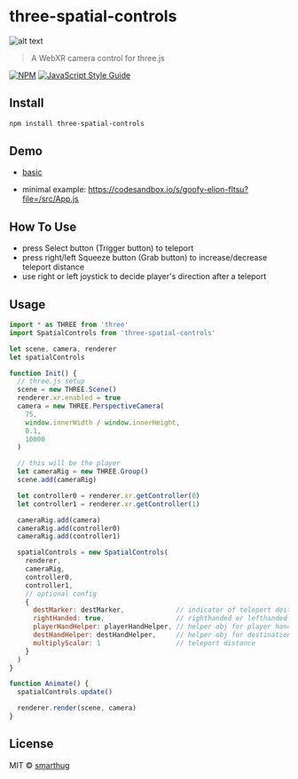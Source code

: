 # three-spatial-controls

![alt text](img/spatial4.gif)

> A WebXR camera control for three.js

[![NPM](https://img.shields.io/npm/v/three-spatial-controls.svg)](https://www.npmjs.com/package/three-spatial-controls) [![JavaScript Style Guide](https://img.shields.io/badge/code_style-standard-brightgreen.svg)](https://standardjs.com)

## Install

```bash
npm install three-spatial-controls
```

## Demo

- [basic](https://smarthug.github.io/three-spatial-controls/)

- minimal example: https://codesandbox.io/s/goofy-elion-fltsu?file=/src/App.js

## How To Use

- press Select button (Trigger button) to teleport
- press right/left Squeeze button (Grab button) to increase/decrease teleport distance
- use right or left joystick to decide player's direction after a teleport

## Usage

```jsx
import * as THREE from 'three'
import SpatialControls from 'three-spatial-controls'

let scene, camera, renderer
let spatialControls

function Init() {
  // three.js setup
  scene = new THREE.Scene()
  renderer.xr.enabled = true
  camera = new THREE.PerspectiveCamera(
    75,
    window.innerWidth / window.innerHeight,
    0.1,
    10000
  )

  // this will be the player
  let cameraRig = new THREE.Group()
  scene.add(cameraRig)

  let controller0 = renderer.xr.getController(0)
  let controller1 = renderer.xr.getController(1)

  cameraRig.add(camera)
  cameraRig.add(controller0)
  cameraRig.add(controller1)

  spatialControls = new SpatialControls(
    renderer,
    cameraRig,
    controller0,
    controller1,
    // optional config 
    {
      destMarker: destMarker,             // indicator of teleport destination ,THREE.Object3D
      rightHanded: true,                  // righthanded or lefthanded
      playerHandHelper: playerHandHelper, // helper obj for player hand, THREE.Object3D
      destHandHelper: destHandHelper,     // helper obj for destination hand, THREE.Object3D
      multiplyScalar: 1                   // teleport distance
    }
  )
}

function Animate() {
  spatialControls.update()

  renderer.render(scene, camera)
}
```

## License

MIT © [smarthug](https://github.com/smarthug)

